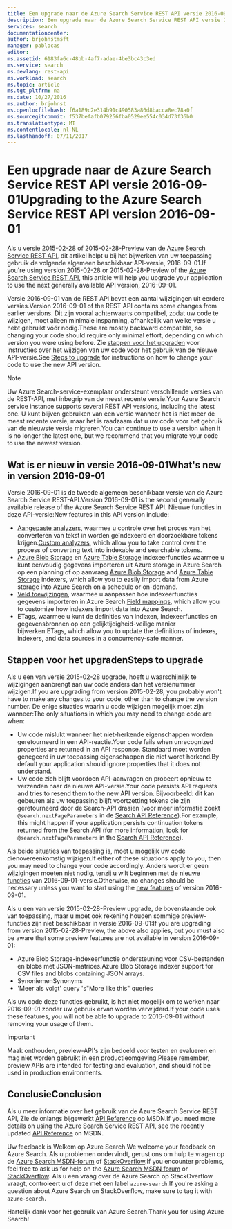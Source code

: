 ```yaml
---
title: Een upgrade naar de Azure Search Service REST API versie 2016-09-01 | Microsoft Docs
description: Een upgrade naar de Azure Search Service REST API versie 2016-09-01
services: search
documentationcenter: 
author: brjohnstmsft
manager: pablocas
editor: 
ms.assetid: 6183fa6c-48bb-4af7-adae-4be3bc43c3ed
ms.service: search
ms.devlang: rest-api
ms.workload: search
ms.topic: article
ms.tgt_pltfrm: na
ms.date: 10/27/2016
ms.author: brjohnst
ms.openlocfilehash: f6a189c2e314b91c490583a86d8bacca8ec78a0f
ms.sourcegitcommit: f537befafb079256fba0529ee554c034d73f36b0
ms.translationtype: MT
ms.contentlocale: nl-NL
ms.lasthandoff: 07/11/2017
---
```

# <a name="upgrading-to-the-azure-search-service-rest-api-version-2016-09-01"></a><span data-ttu-id="8b38d-103">Een upgrade naar de Azure Search Service REST API versie 2016-09-01</span><span class="sxs-lookup"><span data-stu-id="8b38d-103">Upgrading to the Azure Search Service REST API version 2016-09-01</span></span>
<span data-ttu-id="8b38d-104">Als u versie 2015-02-28 of 2015-02-28-Preview van de [Azure Search Service REST API](https://msdn.microsoft.com/library/azure/dn798935.aspx), dit artikel helpt u bij het bijwerken van uw toepassing gebruik de volgende algemeen beschikbaar API-versie, 2016-09-01.</span><span class="sxs-lookup"><span data-stu-id="8b38d-104">If you're using version 2015-02-28 or 2015-02-28-Preview of the [Azure Search Service REST API](https://msdn.microsoft.com/library/azure/dn798935.aspx), this article will help you upgrade your application to use the next generally available API version, 2016-09-01.</span></span>

<span data-ttu-id="8b38d-105">Versie 2016-09-01 van de REST API bevat een aantal wijzigingen uit eerdere versies.</span><span class="sxs-lookup"><span data-stu-id="8b38d-105">Version 2016-09-01 of the REST API contains some changes from earlier versions.</span></span> <span data-ttu-id="8b38d-106">Dit zijn vooral achterwaarts compatibel, zodat uw code te wijzigen, moet alleen minimale inspanning, afhankelijk van welke versie u hebt gebruikt vóór nodig.</span><span class="sxs-lookup"><span data-stu-id="8b38d-106">These are mostly backward compatible, so changing your code should require only minimal effort, depending on which version you were using before.</span></span> <span data-ttu-id="8b38d-107">Zie [stappen voor het upgraden](#UpgradeSteps) voor instructies over het wijzigen van uw code voor het gebruik van de nieuwe API-versie.</span><span class="sxs-lookup"><span data-stu-id="8b38d-107">See [Steps to upgrade](#UpgradeSteps) for instructions on how to change your code to use the new API version.</span></span>

> [!NOTE]
> <span data-ttu-id="8b38d-108">Uw Azure Search-service-exemplaar ondersteunt verschillende versies van de REST-API, met inbegrip van de meest recente versie.</span><span class="sxs-lookup"><span data-stu-id="8b38d-108">Your Azure Search service instance supports several REST API versions, including the latest one.</span></span> <span data-ttu-id="8b38d-109">U kunt blijven gebruiken van een versie wanneer het is niet meer de meest recente versie, maar het is raadzaam dat u uw code voor het gebruik van de nieuwste versie migreren.</span><span class="sxs-lookup"><span data-stu-id="8b38d-109">You can continue to use a version when it is no longer the latest one, but we recommend that you migrate your code to use the newest version.</span></span>

<a name="WhatsNew"></a>

## <a name="whats-new-in-version-2016-09-01"></a><span data-ttu-id="8b38d-110">Wat is er nieuw in versie 2016-09-01</span><span class="sxs-lookup"><span data-stu-id="8b38d-110">What's new in version 2016-09-01</span></span>
<span data-ttu-id="8b38d-111">Versie 2016-09-01 is de tweede algemeen beschikbaar versie van de Azure Search Service REST-API.</span><span class="sxs-lookup"><span data-stu-id="8b38d-111">Version 2016-09-01 is the second generally available release of the Azure Search Service REST API.</span></span> <span data-ttu-id="8b38d-112">Nieuwe functies in deze API-versie:</span><span class="sxs-lookup"><span data-stu-id="8b38d-112">New features in this API version include:</span></span>

* <span data-ttu-id="8b38d-113">[Aangepaste analyzers](https://aka.ms/customanalyzers), waarmee u controle over het proces van het converteren van tekst in worden geïndexeerd en doorzoekbare tokens krijgen.</span><span class="sxs-lookup"><span data-stu-id="8b38d-113">[Custom analyzers](https://aka.ms/customanalyzers), which allow you to take control over the process of converting text into indexable and searchable tokens.</span></span>
* <span data-ttu-id="8b38d-114">[Azure Blob Storage](search-howto-indexing-azure-blob-storage.md) en [Azure Table Storage](search-howto-indexing-azure-tables.md) indexeerfuncties waarmee u kunt eenvoudig gegevens importeren uit Azure storage in Azure Search op een planning of op aanvraag.</span><span class="sxs-lookup"><span data-stu-id="8b38d-114">[Azure Blob Storage](search-howto-indexing-azure-blob-storage.md) and [Azure Table Storage](search-howto-indexing-azure-tables.md) indexers, which allow you to easily import data from Azure storage into Azure Search on a schedule or on-demand.</span></span>
* <span data-ttu-id="8b38d-115">[Veld toewijzingen](search-indexer-field-mappings.md), waarmee u aanpassen hoe indexeerfuncties gegevens importeren in Azure Search.</span><span class="sxs-lookup"><span data-stu-id="8b38d-115">[Field mappings](search-indexer-field-mappings.md), which allow you to customize how indexers import data into Azure Search.</span></span>
* <span data-ttu-id="8b38d-116">ETags, waarmee u kunt de definities van indexen, Indexeerfuncties en gegevensbronnen op een gelijktijdigheid-veilige manier bijwerken.</span><span class="sxs-lookup"><span data-stu-id="8b38d-116">ETags, which allow you to update the definitions of indexes, indexers, and data sources in a concurrency-safe manner.</span></span> 

<a name="UpgradeSteps"></a>

## <a name="steps-to-upgrade"></a><span data-ttu-id="8b38d-117">Stappen voor het upgraden</span><span class="sxs-lookup"><span data-stu-id="8b38d-117">Steps to upgrade</span></span>
<span data-ttu-id="8b38d-118">Als u een van versie 2015-02-28 upgrade, hoeft u waarschijnlijk te wijzigingen aanbrengt aan uw code anders dan het versienummer wijzigen.</span><span class="sxs-lookup"><span data-stu-id="8b38d-118">If you are upgrading from version 2015-02-28, you probably won't have to make any changes to your code, other than to change the version number.</span></span> <span data-ttu-id="8b38d-119">De enige situaties waarin u code wijzigen mogelijk moet zijn wanneer:</span><span class="sxs-lookup"><span data-stu-id="8b38d-119">The only situations in which you may need to change code are when:</span></span>

* <span data-ttu-id="8b38d-120">Uw code mislukt wanneer het niet-herkende eigenschappen worden geretourneerd in een API-reactie.</span><span class="sxs-lookup"><span data-stu-id="8b38d-120">Your code fails when unrecognized properties are returned in an API response.</span></span> <span data-ttu-id="8b38d-121">Standaard moet worden genegeerd in uw toepassing eigenschappen die niet wordt herkend.</span><span class="sxs-lookup"><span data-stu-id="8b38d-121">By default your application should ignore properties that it does not understand.</span></span>
* <span data-ttu-id="8b38d-122">Uw code zich blijft voordoen API-aanvragen en probeert opnieuw te verzenden naar de nieuwe API-versie.</span><span class="sxs-lookup"><span data-stu-id="8b38d-122">Your code persists API requests and tries to resend them to the new API version.</span></span> <span data-ttu-id="8b38d-123">Bijvoorbeeld: dit kan gebeuren als uw toepassing blijft voortzetting tokens die zijn geretourneerd door de Search-API draaien (voor meer informatie zoekt `@search.nextPageParameters` in de [Search API Reference](https://msdn.microsoft.com/library/azure/dn798927.aspx#Anchor_1)).</span><span class="sxs-lookup"><span data-stu-id="8b38d-123">For example, this might happen if your application persists continuation tokens returned from the Search API (for more information, look for `@search.nextPageParameters` in the [Search API Reference](https://msdn.microsoft.com/library/azure/dn798927.aspx#Anchor_1)).</span></span>

<span data-ttu-id="8b38d-124">Als beide situaties van toepassing is, moet u mogelijk uw code dienovereenkomstig wijzigen.</span><span class="sxs-lookup"><span data-stu-id="8b38d-124">If either of these situations apply to you, then you may need to change your code accordingly.</span></span> <span data-ttu-id="8b38d-125">Anders wordt er geen wijzigingen moeten niet nodig, tenzij u wilt beginnen met de [nieuwe functies](#WhatsNew) van 2016-09-01-versie.</span><span class="sxs-lookup"><span data-stu-id="8b38d-125">Otherwise, no changes should be necessary unless you want to start using the [new features](#WhatsNew) of version 2016-09-01.</span></span>

<span data-ttu-id="8b38d-126">Als u een van versie 2015-02-28-Preview upgrade, de bovenstaande ook van toepassing, maar u moet ook rekening houden sommige preview-functies zijn niet beschikbaar in versie 2016-09-01:</span><span class="sxs-lookup"><span data-stu-id="8b38d-126">If you are upgrading from version 2015-02-28-Preview, the above also applies, but you must also be aware that some preview features are not available in version 2016-09-01:</span></span>

* <span data-ttu-id="8b38d-127">Azure Blob Storage-indexeerfunctie ondersteuning voor CSV-bestanden en blobs met JSON-matrices.</span><span class="sxs-lookup"><span data-stu-id="8b38d-127">Azure Blob Storage indexer support for CSV files and blobs containing JSON arrays.</span></span>
* <span data-ttu-id="8b38d-128">Synoniemen</span><span class="sxs-lookup"><span data-stu-id="8b38d-128">Synonyms</span></span>
* <span data-ttu-id="8b38d-129">'Meer als volgt' query 's</span><span class="sxs-lookup"><span data-stu-id="8b38d-129">"More like this" queries</span></span>

<span data-ttu-id="8b38d-130">Als uw code deze functies gebruikt, is het niet mogelijk om te werken naar 2016-09-01 zonder uw gebruik ervan worden verwijderd.</span><span class="sxs-lookup"><span data-stu-id="8b38d-130">If your code uses these features, you will not be able to upgrade to 2016-09-01 without removing your usage of them.</span></span>

> [!IMPORTANT]
> <span data-ttu-id="8b38d-131">Maak onthouden, preview-API's zijn bedoeld voor testen en evalueren en mag niet worden gebruikt in een productieomgeving.</span><span class="sxs-lookup"><span data-stu-id="8b38d-131">Please remember, preview APIs are intended for testing and evaluation, and should not be used in production environments.</span></span>
> 
> 

## <a name="conclusion"></a><span data-ttu-id="8b38d-132">Conclusie</span><span class="sxs-lookup"><span data-stu-id="8b38d-132">Conclusion</span></span>
<span data-ttu-id="8b38d-133">Als u meer informatie over het gebruik van de Azure Search Service REST API, Zie de onlangs bijgewerkt [API Reference](https://msdn.microsoft.com/library/azure/dn798935.aspx) op MSDN.</span><span class="sxs-lookup"><span data-stu-id="8b38d-133">If you need more details on using the Azure Search Service REST API, see the recently updated [API Reference](https://msdn.microsoft.com/library/azure/dn798935.aspx) on MSDN.</span></span>

<span data-ttu-id="8b38d-134">Uw feedback is Welkom op Azure Search.</span><span class="sxs-lookup"><span data-stu-id="8b38d-134">We welcome your feedback on Azure Search.</span></span> <span data-ttu-id="8b38d-135">Als u problemen ondervindt, gerust ons om hulp te vragen op de [Azure Search MSDN-forum](https://social.msdn.microsoft.com/Forums/azure/home?forum=azuresearch) of [StackOverflow](http://stackoverflow.com/).</span><span class="sxs-lookup"><span data-stu-id="8b38d-135">If you encounter problems, feel free to ask us for help on the [Azure Search MSDN forum](https://social.msdn.microsoft.com/Forums/azure/home?forum=azuresearch) or [StackOverflow](http://stackoverflow.com/).</span></span> <span data-ttu-id="8b38d-136">Als u een vraag over de Azure Search op StackOverflow vraagt, controleert u of deze met een label `azure-search`.</span><span class="sxs-lookup"><span data-stu-id="8b38d-136">If you're asking a question about Azure Search on StackOverflow, make sure to tag it with `azure-search`.</span></span>

<span data-ttu-id="8b38d-137">Hartelijk dank voor het gebruik van Azure Search.</span><span class="sxs-lookup"><span data-stu-id="8b38d-137">Thank you for using Azure Search!</span></span>

